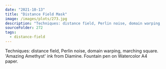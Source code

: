 ```yaml
---
date: "2021-10-13"
title: "Distance Field Mask"
image: /images/plots/273.jpg
description: "Techniques: distance field, Perlin noise, domain warping, marching square. 'Amazing Amethyst' ink from Diamine. Fountain pen on Watercolor A4 paper."
sourceFolder: 272
tags:
  - distance-field
---
```


Techniques: distance field, Perlin noise, domain warping, marching square. 'Amazing Amethyst' ink from Diamine. Fountain pen on Watercolor A4 paper.
